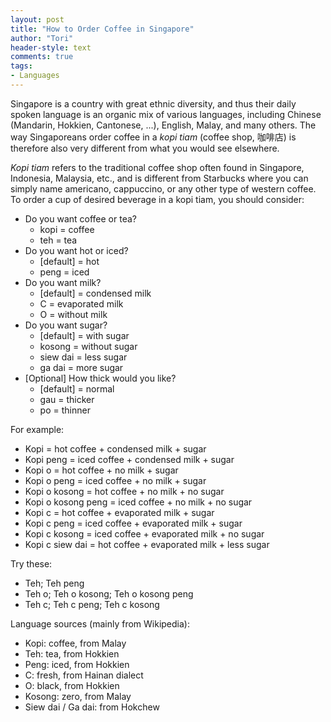 ```yaml
---
layout: post
title: "How to Order Coffee in Singapore"
author: "Tori"
header-style: text
comments: true
tags: 
- Languages
---
```


Singapore is a country with great ethnic diversity, and thus their daily spoken language is an organic mix of various languages, including Chinese (Mandarin, Hokkien, Cantonese, ...), English, Malay, and many others. The way Singaporeans order coffee in a *kopi tiam* (coffee shop, 咖啡店) is therefore also very different from what you would see elsewhere.

*Kopi tiam* refers to the traditional coffee shop often found in Singapore, Indonesia, Malaysia, etc., and is different from Starbucks where you can simply name americano, cappuccino, or any other type of western coffee. To order a cup of desired beverage in a kopi tiam, you should consider:

- Do you want coffee or tea?
  - kopi = coffee
  - teh = tea
- Do you want hot or iced?
  - [default] = hot
  - peng = iced
- Do you want milk?
  - [default] = condensed milk
  - C = evaporated milk
  - O = without milk
- Do you want sugar?
  - [default] = with sugar
  - kosong = without sugar
  - siew dai = less sugar
  - ga dai = more sugar
- [Optional] How thick would you like?
  - [default] = normal
  - gau = thicker
  - po = thinner

For example:

- Kopi = hot coffee + condensed milk + sugar
- Kopi peng = iced coffee + condensed milk + sugar
- Kopi o = hot coffee + no milk + sugar
- Kopi o peng = iced coffee + no milk + sugar
- Kopi o kosong = hot coffee + no milk + no sugar
- Kopi o kosong peng = iced coffee + no milk + no sugar
- Kopi c = hot coffee + evaporated milk + sugar
- Kopi c peng = iced coffee + evaporated milk + sugar
- Kopi c kosong = iced coffee + evaporated milk + no sugar
- Kopi c siew dai = hot coffee + evaporated milk + less sugar

Try these:

- Teh; Teh peng
- Teh o; Teh o kosong; Teh o kosong peng
- Teh c; Teh c peng; Teh c kosong

Language sources (mainly from Wikipedia):

- Kopi: coffee, from Malay
- Teh: tea, from Hokkien
- Peng: iced, from Hokkien
- C: fresh, from Hainan dialect
- O: black, from Hokkien
- Kosong: zero, from Malay
- Siew dai / Ga dai: from Hokchew

